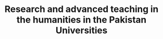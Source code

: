 ---
layout: item
title: "Research and advanced teaching in the humanities in the Pakistan Universities" 
id: 2468
permalink: items/2468/
---
